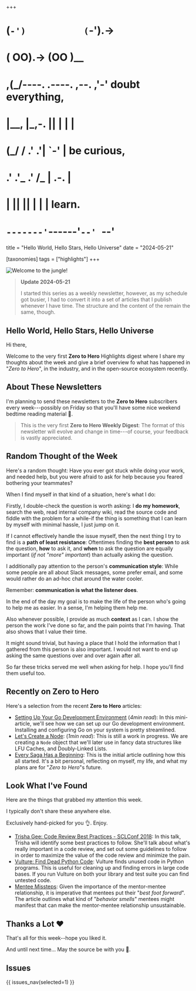+++
#   (`-')           (`-').->
#   ( OO).->        (OO )__
# ,(_/----. .----. ,--. ,'-' doubt everything,
# |__,    |\_,-.  ||  | |  |
#  (_/   /    .' .'|  `-'  | be curious,
#  .'  .'_  .'  /_ |  .-.  |
# |       ||      ||  | |  | learn.
# `-------'`------'`--' `--'

title = "Hello World, Hello Stars, Hello Universe"
date = "2024-05-21"

[taxonomies]
tags = ["highlights"]
+++

![Welcome to the jungle!](/images/size/w1200/2024/03/jungle.png)

> **Update 2024-05-21**
>
> I started this series as a weekly newsletter, however, as my schedule
> got busier, I had to convert it into a set of articles that I publish
> whenever I have time. The structure and the content of the remain
> the same, though.

## Hello World, Hello Stars, Hello Universe

Hi there,

Welcome to the very first **Zero to Hero** Highlights digest where I share my
thoughts about the week and give a brief overview fo what has happened in
"*Zero to Hero*", in the industry, and in the open-source ecosystem recently.

## About These Newsletters

I'm planning to send these newsletters to the **Zero to Hero** subscribers every
week---possibly on Friday so that you'll have some nice weekend bedtime reading
material 🙂.

> This is the very first **Zero to Hero Weekly Digest**: The format of this
> newsletter will evolve and change in time---of course, your feedback is
> vastly appreciated.

## Random Thought of the Week

Here's a random thought: Have you ever got stuck while doing your work, and
needed help, but you were afraid to ask for help because you feared bothering
your teammates?

When I find myself in that kind of a situation, here's what I do:

Firstly, I double-check the question is worth asking: I **do my homework**,
search the web, read internal company wiki, read the source code and fiddle
with the problem for a while-if the thing is something that I can learn by
myself with minimal hassle, I just jump on it.

If I cannot effectively handle the issue myself, then the next thing I try to
find is a **path of least resistance**: Oftentimes finding the **best person**
to ask the question, **how** to ask it, and **when** to ask the question are
equally important (*if not "more" important*) than actually asking the question.

I additionally pay attention to the person's **communication style**: While some
people are all about Slack messages, some prefer email, and some would rather
do an ad-hoc chat around the water cooler.

Remember: **communication is what the listener does**.

In the end of the day my goal is to make the life of the person who's going to
help me as easier. In a sense, I'm helping them help me.

Also whenever possible, I provide as much **context** as I can. I show the
person the work I've done so far, and the pain points that I'm having. That also
shows that I value their time.

It might sound trivial, but having a place that I hold the information that I
gathered from this person is also important. I would not want to end up asking
the same questions over and over again after all.

So far these tricks served me well when asking for help. I hope you'll find them
useful too.

## Recently on **Zero to Hero**

Here's a selection from the recent **Zero to Hero** articles:

* [Setting Up Your Go Development Environment](https://www.zerotohero.dev/go-setup/) 
  (*4min read*): In this mini-article, we'll see how we can set up our Go
  development environment. Installing and configuring Go on your system is
  pretty streamlined.
* [Let's Create a Node](https://www.zerotohero.dev/lets-create-a-node/): (*1min
  read*): This is still a work in progress. We are creating a `Node` object that
  we'll later use in fancy data structures like LFU Caches, and Doubly-Linked
  Lists.
* [Every Saga Has a Beginning](https://www.zerotohero.dev/a-new-hope/): This is
  the initial article outlining how this all started. It's a bit personal,
  reflecting on myself, my life, and what my plans are for "*Zero to Hero*"s
  future.

## Look What I've Found

Here are the things that grabbed my attention this week.

I typically don't share these anywhere else.

Exclusively hand-picked for you 👌. Enjoy.

* [Trisha Gee: Code Review Best Practices - SCLConf 2018](https://www.youtube.com/watch?v=jXi8h44cbQA):
  In this talk, Trisha will identify some best practices to follow. She'll talk
  about what's really important in a code review, and set out some guidelines to
  follow in order to maximize the value of the code review and minimize the
  pain.
* [Vulture: Find Dead Python Code](https://github.com/jendrikseipp/vulture):
  Vulture finds unused code in Python programs. This is useful for cleaning up
  and finding errors in large code bases. If you run Vulture on both your
  library and test suite you can find untested code.
* [Mentee Missteps](https://jamanetwork.com/journals/jama/fullarticle/2600471):
  Given the importance of the mentor-mentee relationship, it is imperative that
  mentees put their "*best foot forward*". The article outlines what kind of 
  "*behavior smells*" mentees might manifest that can make the mentor-mentee
  relationship unsustainable.

## Thanks a Lot ❤️

That's all for this week--hope you liked it.

And until next time... May the source be with you 🦄.

## Issues

{{ issues_nav(selected=1) }}